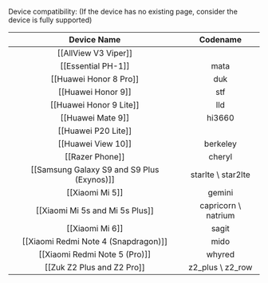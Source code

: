 Device compatibility: (If the device has no existing page, consider the device is fully supported)

|Device Name|Codename|
|:-:|:-:|
|[[AllView V3 Viper]]||
|[[Essential PH-1]]|mata|
|[[Huawei Honor 8 Pro]]|duk|
|[[Huawei Honor 9]]|stf|
|[[Huawei Honor 9 Lite]]|lld|
|[[Huawei Mate 9]]|hi3660|
|[[Huawei P20 Lite]]||
|[[Huawei View 10]]|berkeley|
|[[Razer Phone]]|cheryl|
|[[Samsung Galaxy S9 and S9 Plus (Exynos)]]|starlte \ star2lte|
|[[Xiaomi Mi 5]]|gemini|
|[[Xiaomi Mi 5s and Mi 5s Plus]]|capricorn \ natrium|
|[[Xiaomi Mi 6]]|sagit|
|[[Xiaomi Redmi Note 4 (Snapdragon)]]|mido|
|[[Xiaomi Redmi Note 5 (Pro)]]|whyred|
|[[Zuk Z2 Plus and Z2 Pro]]|z2_plus \ z2_row|